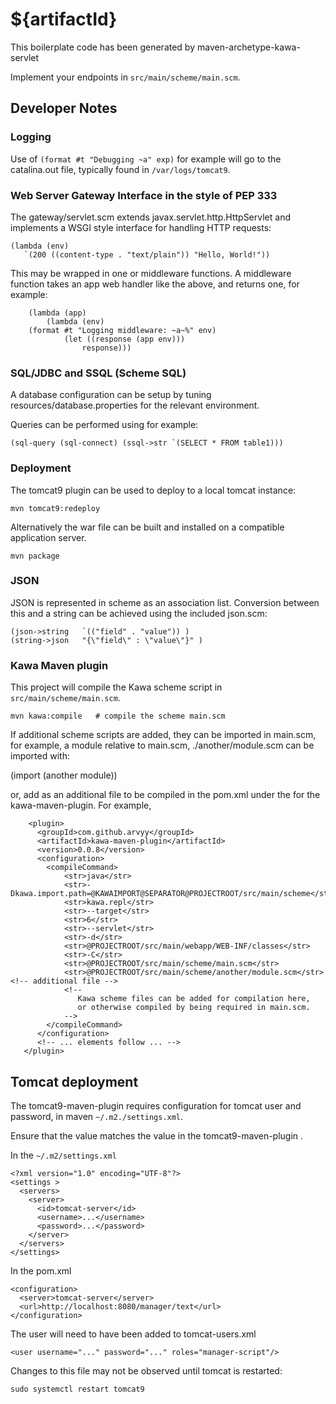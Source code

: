 # ${artifactId}

This boilerplate code has been generated by maven-archetype-kawa-servlet

Implement your endpoints in `src/main/scheme/main.scm`.

## Developer Notes

### Logging

Use of `(format #t "Debugging ~a" exp)` for example will go to the catalina.out file, typically found in `/var/logs/tomcat9`.

### Web Server Gateway Interface in the style of PEP 333

The gateway/servlet.scm extends javax.servlet.http.HttpServlet and implements a WSGI style interface for
handling HTTP requests:

    (lambda (env)
       `(200 ((content-type . "text/plain")) "Hello, World!"))

This may be wrapped in one or middleware functions. A middleware function takes an app web handler
like the above, and returns one, for example:

		(lambda (app)
			(lambda (env)
        (format #t "Logging middleware: ~a~%" env)
				(let ((response (app env)))
					response)))

### SQL/JDBC and SSQL (Scheme SQL)

A database configuration can be setup by tuning resources/database.properties for the relevant environment.

Queries can be performed using for example:

    (sql-query (sql-connect) (ssql->str `(SELECT * FROM table1)))


### Deployment

The tomcat9 plugin can be used to deploy to a local tomcat instance:

    mvn tomcat9:redeploy

Alternatively the war file can be built and installed on a compatible application server.

    mvn package

### JSON

JSON is represented in scheme as an association list.  Conversion between this and a string can be
achieved using the included json.scm:

    (json->string   `(("field" . "value")) )
    (string->json   "{\"field\" : \"value\"}" )

### Kawa Maven plugin

This project will compile the Kawa scheme script in `src/main/scheme/main.scm`.

    mvn kawa:compile   # compile the scheme main.scm

If additional scheme scripts are added, they can be imported in main.scm, for example,
a module relative to main.scm, ./another/module.scm can be imported with:

   (import (another module))

or, add as an additional file to be compiled in the pom.xml under the <configuration>
for the kawa-maven-plugin. For example,

        <plugin>
          <groupId>com.github.arvyy</groupId>
          <artifactId>kawa-maven-plugin</artifactId>
          <version>0.0.8</version>
          <configuration>
            <compileCommand>
                <str>java</str>
                <str>-Dkawa.import.path=@KAWAIMPORT@SEPARATOR@PROJECTROOT/src/main/scheme</str>
                <str>kawa.repl</str>
                <str>--target</str>
                <str>6</str>
                <str>--servlet</str>
                <str>-d</str>
                <str>@PROJECTROOT/src/main/webapp/WEB-INF/classes</str>
                <str>-C</str>
                <str>@PROJECTROOT/src/main/scheme/main.scm</str>
                <str>@PROJECTROOT/src/main/scheme/another/module.scm</str> <!-- additional file -->
                <!--
                   Kawa scheme files can be added for compilation here,
                   or otherwise compiled by being required in main.scm.
                -->
            </compileCommand>
          </configuration>
          <!-- ... elements follow ... -->
       </plugin>

## Tomcat deployment

The tomcat9-maven-plugin requires configuration for tomcat user and password, in maven `~/.m2./settings.xml`.

Ensure that the <id> value matches the <server> value in the tomcat9-maven-plugin <configuration>.

In the `~/.m2/settings.xml`

    <?xml version="1.0" encoding="UTF-8"?>
    <settings >
      <servers>
        <server>
          <id>tomcat-server</id>
          <username>...</username>
          <password>...</password>
        </server>
      </servers>
    </settings>

In the pom.xml

    <configuration>
      <server>tomcat-server</server>
      <url>http://localhost:8080/manager/text</url>
    </configuration>

The user will need to have been added to tomcat-users.xml

    <user username="..." password="..." roles="manager-script"/>

Changes to this file may not be observed until tomcat is restarted:

    sudo systemctl restart tomcat9

